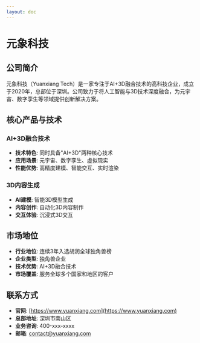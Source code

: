 ```yaml
---
layout: doc
---
```


# 元象科技

## 公司简介

元象科技（Yuanxiang Tech）是一家专注于AI+3D融合技术的高科技企业，成立于2020年，总部位于深圳。公司致力于将人工智能与3D技术深度融合，为元宇宙、数字孪生等领域提供创新解决方案。

## 核心产品与技术

### AI+3D融合技术
- **技术特色**: 同时具备"AI+3D"两种核心技术
- **应用场景**: 元宇宙、数字孪生、虚拟现实
- **性能优势**: 高精度建模、智能交互、实时渲染

### 3D内容生成
- **AI建模**: 智能3D模型生成
- **内容创作**: 自动化3D内容制作
- **交互体验**: 沉浸式3D交互

## 市场地位

- **行业地位**: 连续3年入选胡润全球独角兽榜
- **企业类型**: 独角兽企业
- **技术优势**: AI+3D融合技术
- **市场覆盖**: 服务全球多个国家和地区的客户

## 联系方式

- **官网**: [https://www.yuanxiang.com](https://www.yuanxiang.com)
- **总部地址**: 深圳市南山区
- **业务咨询**: 400-xxx-xxxx
- **邮箱**: contact@yuanxiang.com

